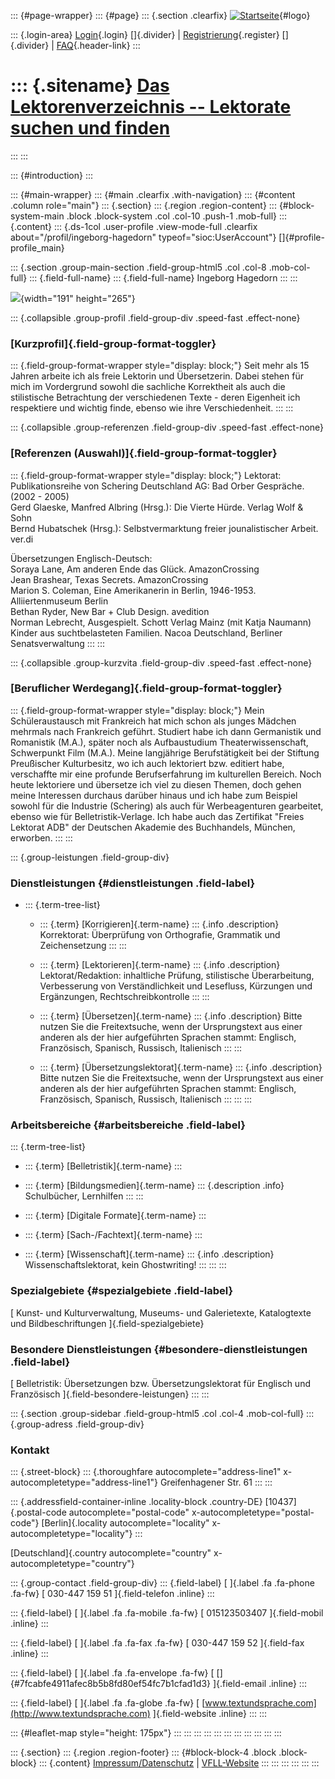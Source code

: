 ::: {#page-wrapper}
::: {#page}
::: {.section .clearfix}
[![Startseite](https://www.lektoren.de/sites/default/files/VfLL_logo.jpg)](/ "Startseite"){#logo}

::: {.login-area}
[Login](/user){.login} []{.divider} \|
[Registrierung](/user/register){.register} []{.divider} \|
[FAQ](/faq-page){.header-link}
:::

::: {.sitename}
[Das Lektorenverzeichnis -- Lektorate suchen und finden](/ "Startseite")
========================================================================
:::
:::

::: {#introduction}
:::

::: {#main-wrapper}
::: {#main .clearfix .with-navigation}
::: {#content .column role="main"}
::: {.section}
::: {.region .region-content}
::: {#block-system-main .block .block-system .col .col-10 .push-1 .mob-full}
::: {.content}
::: {.ds-1col .user-profile .view-mode-full .clearfix about="/profil/ingeborg-hagedorn" typeof="sioc:UserAccount"}
[]{#profile-profile_main}

::: {.section .group-main-section .field-group-html5 .col .col-8 .mob-col-full}
::: {.field-full-name}
::: {.field-full-name}
Ingeborg Hagedorn
:::
:::

![](https://www.lektoren.de/sites/default/files/styles/profile-image-full/public/users/profile_img/b_000002.jpg?itok=jUTWC_KB){width="191"
height="265"}

::: {.collapsible .group-profil .field-group-div .speed-fast .effect-none}
### [Kurzprofil]{.field-group-format-toggler}

::: {.field-group-format-wrapper style="display: block;"}
Seit mehr als 15 Jahren arbeite ich als freie Lektorin und Übersetzerin.
Dabei stehen für mich im Vordergrund sowohl die sachliche Korrektheit
als auch die stilistische Betrachtung der verschiedenen Texte - deren
Eigenheit ich respektiere und wichtig finde, ebenso wie ihre
Verschiedenheit.
:::
:::

::: {.collapsible .group-referenzen .field-group-div .speed-fast .effect-none}
### [Referenzen (Auswahl)]{.field-group-format-toggler}

::: {.field-group-format-wrapper style="display: block;"}
Lektorat:\
Publikationsreihe von Schering Deutschland AG: Bad Orber Gespräche.
(2002 - 2005)\
Gerd Glaeske, Manfred Albring (Hrsg.): Die Vierte Hürde. Verlag Wolf &
Sohn\
Bernd Hubatschek (Hrsg.): Selbstvermarktung freier jounalistischer
Arbeit. ver.di

Übersetzungen Englisch-Deutsch:\
Soraya Lane, Am anderen Ende das Glück. AmazonCrossing\
Jean Brashear, Texas Secrets. AmazonCrossing\
Marion S. Coleman, Eine Amerikanerin in Berlin, 1946-1953.
Alliiertenmuseum Berlin\
Bethan Ryder, New Bar + Club Design. avedition\
Norman Lebrecht, Ausgespielt. Schott Verlag Mainz (mit Katja Naumann)\
Kinder aus suchtbelasteten Familien. Nacoa Deutschland, Berliner
Senatsverwaltung
:::
:::

::: {.collapsible .group-kurzvita .field-group-div .speed-fast .effect-none}
### [Beruflicher Werdegang]{.field-group-format-toggler}

::: {.field-group-format-wrapper style="display: block;"}
Mein Schüleraustausch mit Frankreich hat mich schon als junges Mädchen
mehrmals nach Frankreich geführt. Studiert habe ich dann Germanistik und
Romanistik (M.A.), später noch als Aufbaustudium Theaterwissenschaft,
Schwerpunkt Film (M.A.). Meine langjährige Berufstätigkeit bei der
Stiftung Preußischer Kulturbesitz, wo ich auch lektoriert bzw. editiert
habe, verschaffte mir eine profunde Berufserfahrung im kulturellen
Bereich. Noch heute lektoriere und übersetze ich viel zu diesen Themen,
doch gehen meine Interessen durchaus darüber hinaus und ich habe zum
Beispiel sowohl für die Industrie (Schering) als auch für Werbeagenturen
gearbeitet, ebenso wie für Belletristik-Verlage. Ich habe auch das
Zertifikat \"Freies Lektorat ADB\" der Deutschen Akademie des
Buchhandels, München, erworben.
:::
:::

::: {.group-leistungen .field-group-div}
### Dienstleistungen {#dienstleistungen .field-label}

-   ::: {.term-tree-list}
    -   ::: {.term}
        [Korrigieren]{.term-name}
        ::: {.info .description}
        Korrektorat: Überprüfung von Orthografie, Grammatik und
        Zeichensetzung
        :::
        :::

    -   ::: {.term}
        [Lektorieren]{.term-name}
        ::: {.info .description}
        Lektorat/Redaktion: inhaltliche Prüfung, stilistische
        Überarbeitung, Verbesserung von Verständlichkeit und Lesefluss,
        Kürzungen und Ergänzungen, Rechtschreibkontrolle
        :::
        :::

    -   ::: {.term}
        [Übersetzen]{.term-name}
        ::: {.info .description}
        Bitte nutzen Sie die Freitextsuche, wenn der Ursprungstext aus
        einer anderen als der hier aufgeführten Sprachen stammt:
        Englisch, Französisch, Spanisch, Russisch, Italienisch
        :::
        :::

    -   ::: {.term}
        [Übersetzungslektorat]{.term-name}
        ::: {.info .description}
        Bitte nutzen Sie die Freitextsuche, wenn der Ursprungstext aus
        einer anderen als der hier aufgeführten Sprachen stammt:
        Englisch, Französisch, Spanisch, Russisch, Italienisch
        :::
        :::
    :::

### Arbeitsbereiche {#arbeitsbereiche .field-label}

::: {.term-tree-list}
-   ::: {.term}
    [Belletristik]{.term-name}
    :::

-   ::: {.term}
    [Bildungsmedien]{.term-name}
    ::: {.description .info}
    Schulbücher, Lernhilfen
    :::
    :::

-   ::: {.term}
    [Digitale Formate]{.term-name}
    :::

-   ::: {.term}
    [Sach-/Fachtext]{.term-name}
    :::

-   ::: {.term}
    [Wissenschaft]{.term-name}
    ::: {.info .description}
    Wissenschaftslektorat, kein Ghostwriting!
    :::
    :::
:::

### Spezialgebiete {#spezialgebiete .field-label}

[ Kunst- und Kulturverwaltung, Museums- und Galerietexte, Katalogtexte
und Bildbeschriftungen ]{.field-spezialgebiete}

### Besondere Dienstleistungen {#besondere-dienstleistungen .field-label}

[ Belletristik: Übersetzungen bzw. Übersetzungslektorat für Englisch und
Französisch ]{.field-besondere-leistungen}
:::
:::

::: {.section .group-sidebar .field-group-html5 .col .col-4 .mob-col-full}
::: {.group-adress .field-group-div}
### Kontakt

::: {.street-block}
::: {.thoroughfare autocomplete="address-line1" x-autocompletetype="address-line1"}
Greifenhagener Str. 61
:::
:::

::: {.addressfield-container-inline .locality-block .country-DE}
[10437]{.postal-code autocomplete="postal-code"
x-autocompletetype="postal-code"} [Berlin]{.locality
autocomplete="locality" x-autocompletetype="locality"}
:::

[Deutschland]{.country autocomplete="country"
x-autocompletetype="country"}

::: {.group-contact .field-group-div}
::: {.field-label}
[ ]{.label .fa .fa-phone .fa-fw} [ 030-447 159 51 ]{.field-telefon
.inline}
:::

::: {.field-label}
[ ]{.label .fa .fa-mobile .fa-fw} [ 015123503407 ]{.field-mobil .inline}
:::

::: {.field-label}
[ ]{.label .fa .fa-fax .fa-fw} [ 030-447 159 52 ]{.field-fax .inline}
:::

::: {.field-label}
[ ]{.label .fa .fa-envelope .fa-fw} [
[]{#7fcabfe4911afec8b5b8fd80ef54fc7b1cfad1d3} ]{.field-email .inline}
:::

::: {.field-label}
[ ]{.label .fa .fa-globe .fa-fw} [
[www.textundsprache.com](http://www.textundsprache.com) ]{.field-website
.inline}
:::
:::

::: {#leaflet-map style="height: 175px"}
:::
:::
:::
:::
:::
:::
:::
:::
:::
:::
:::

::: {.section}
::: {.region .region-footer}
::: {#block-block-4 .block .block-block}
::: {.content}
[Impressum/Datenschutz](/impressum) \|
[VFLL-Website](http://www.vfll.de)
:::
:::
:::
:::
:::
:::
